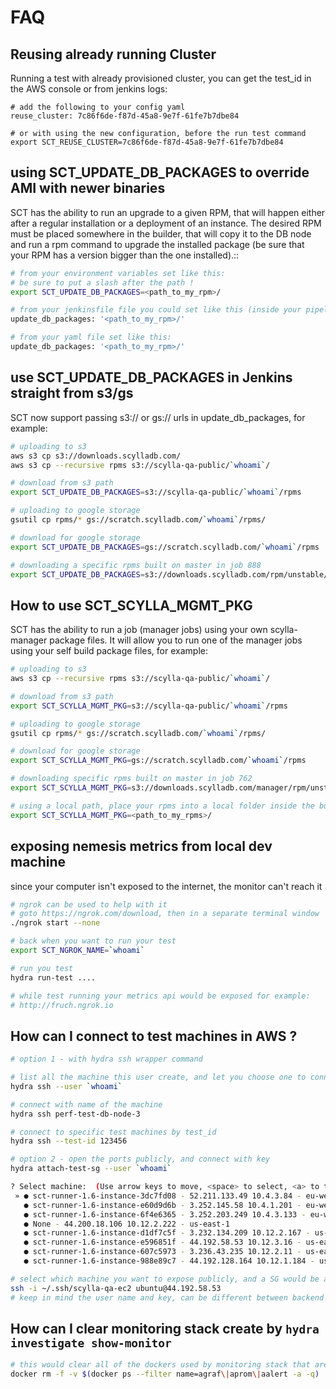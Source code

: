 # FAQ

## Reusing already running Cluster

Running a test with already provisioned cluster, you can get the test_id in the AWS console or from jenkins logs:

```
# add the following to your config yaml
reuse_cluster: 7c86f6de-f87d-45a8-9e7f-61fe7b7dbe84

# or with using the new configuration, before the run test command
export SCT_REUSE_CLUSTER=7c86f6de-f87d-45a8-9e7f-61fe7b7dbe84
```

## using SCT_UPDATE_DB_PACKAGES to override AMI with newer binaries

SCT has the ability to run an upgrade to a given RPM, that will happen either after a regular installation or a deployment of an instance. The desired RPM must be placed somewhere in the builder, that will copy it to the DB node and run a rpm command to upgrade the installed package (be sure that your RPM has a version bigger than the one installed).::

```bash
# from your environment variables set like this:
# be sure to put a slash after the path !
export SCT_UPDATE_DB_PACKAGES=<path_to_my_rpm>/

# from your jenkinsfile file you could set like this (inside your pipeline settings):
update_db_packages: '<path_to_my_rpm>/'

# from your yaml file set like this:
update_db_packages: '<path_to_my_rpm>/'
```

## use SCT_UPDATE_DB_PACKAGES in Jenkins straight from s3/gs

SCT now support passing s3:// or gs:// urls in update_db_packages, for example:

```bash
# uploading to s3
aws s3 cp s3://downloads.scylladb.com/
aws s3 cp --recursive rpms s3://scylla-qa-public/`whoami`/

# download from s3 path
export SCT_UPDATE_DB_PACKAGES=s3://scylla-qa-public/`whoami`/rpms

# uploading to google storage
gsutil cp rpms/* gs://scratch.scylladb.com/`whoami`/rpms/

# download for google storage
export SCT_UPDATE_DB_PACKAGES=gs://scratch.scylladb.com/`whoami`/rpms

# downloading a specific rpms built on master in job 888
export SCT_UPDATE_DB_PACKAGES=s3://downloads.scylladb.com/rpm/unstable/centos/master/888/scylla/7/x86_64/
```

## How to use SCT_SCYLLA_MGMT_PKG

SCT has the ability to run a job (manager jobs) using your own scylla-manager package files.
It will allow you to run one of the manager jobs using your self build package files, for example:

```bash
# uploading to s3
aws s3 cp --recursive rpms s3://scylla-qa-public/`whoami`/

# download from s3 path
export SCT_SCYLLA_MGMT_PKG=s3://scylla-qa-public/`whoami`/rpms

# uploading to google storage
gsutil cp rpms/* gs://scratch.scylladb.com/`whoami`/rpms/

# download for google storage
export SCT_SCYLLA_MGMT_PKG=gs://scratch.scylladb.com/`whoami`/rpms

# downloading specific rpms built on master in job 762
export SCT_SCYLLA_MGMT_PKG=s3://downloads.scylladb.com/manager/rpm/unstable/centos/master/762/scylla-manager/7/x86_64/

# using a local path, place your rpms into a local folder inside the builder
export SCT_SCYLLA_MGMT_PKG=<path_to_my_rpms>/
```

## exposing nemesis metrics from local dev machine

since your computer isn't exposed to the internet, the monitor can't reach it

```bash
# ngrok can be used to help with it
# goto https://ngrok.com/download, then in a separate terminal window
./ngrok start --none

# back when you want to run your test
export SCT_NGROK_NAME=`whoami`

# run you test
hydra run-test ....

# while test running your metrics api would be exposed for example:
# http://fruch.ngrok.io
```

## How can I connect to test machines in AWS ?

```bash
# option 1 - with hydra ssh wrapper command

# list all the machine this user create, and let you choose one to connect:
hydra ssh --user `whoami`

# connect with name of the machine
hydra ssh perf-test-db-node-3

# connect to specific test machines by test_id
hydra ssh --test-id 123456

# option 2 - open the ports publicly, and connect with key
hydra attach-test-sg --user `whoami`

? Select machine:  (Use arrow keys to move, <space> to select, <a> to toggle, <i> to invert)
 » ● sct-runner-1.6-instance-3dc7fd08 - 52.211.133.49 10.4.3.84 - eu-west-1
   ● sct-runner-1.6-instance-e60d9d6b - 3.252.145.58 10.4.1.201 - eu-west-1
   ● sct-runner-1.6-instance-6f4e6365 - 3.252.203.249 10.4.3.133 - eu-west-1
   ● None - 44.200.18.106 10.12.2.222 - us-east-1
   ● sct-runner-1.6-instance-d1df7c5f - 3.232.134.209 10.12.2.167 - us-east-1
   ● sct-runner-1.6-instance-e596851f - 44.192.58.53 10.12.3.16 - us-east-1
   ● sct-runner-1.6-instance-607c5973 - 3.236.43.235 10.12.2.11 - us-east-1
   ● sct-runner-1.6-instance-988e89c7 - 44.192.128.164 10.12.1.184 - us-east-1

# select which machine you want to expose publicly, and a SG would be attached to them
ssh -i ~/.ssh/scylla-qa-ec2 ubuntu@44.192.58.53
# keep in mind the user name and key, can be different between backend or between tests
```

## How can I clear monitoring stack create by `hydra investigate show-monitor`

```bash
# this would clear all of the dockers used by monitoring stack that are currently running
docker rm -f -v $(docker ps --filter name=agraf\|aprom\|aalert -a -q)
```
